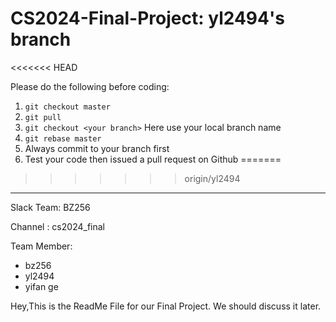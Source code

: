 # CS2024-Final-Project: yl2494's branch
<<<<<<< HEAD

Please do the following before coding:
1. ```git checkout master```
2. ```git pull```
3. ```git checkout <your branch>``` Here use your local branch name
4. ```git rebase master```
5. Always commit to your branch first
6. Test your code then issued a pull request on Github
=======
>>>>>>> origin/yl2494
---
Slack Team: BZ256

Channel : cs2024_final

Team Member:
- bz256
- yl2494
- yifan ge

Hey,This is the ReadMe File for our Final Project. We should discuss it later.
